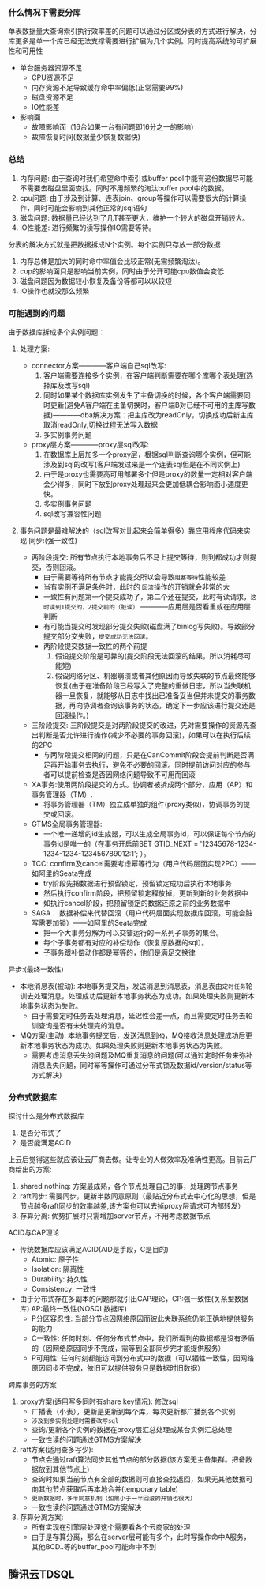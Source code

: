 ### 什么情况下需要分库
单表数据量大查询索引执行效率差的问题可以通过分区或分表的方式进行解决，分库更多是单一个库已经无法支撑需要进行扩展为几个实例。同时提高系统的可扩展性和可用性
* 单台服务器资源不足
   * CPU资源不足
   * 内存资源不足导致缓存命中率偏低(正常需要99%)
   * 磁盘资源不足
   * IO性能差
*  影响面
   * 故障影响面（16台如果一台有问题即16分之一的影响）
   * 故障恢复时间(数据量少恢复数据快)

### 总结
1. 内存问题: 由于查询时我们希望命中索引或buffer pool中能有这份数据尽可能不需要去磁盘里面查找。同时不用频繁的淘汰buffer pool中的数据。
2. cpu问题: 由于涉及到计算、连表join、group等操作可以需要很大的计算操作，同时可能会影响到其他正常的sql语句
3. 磁盘问题: 数据量已经达到了几T甚至更大，维护一个较大的磁盘开销较大。
4. IO性能差: 进行频繁的读写操作IO需要等待。

分表的解决方式就是把数据拆成N个实例。每个实例只存放一部分数据
1. 内存总体是加大的同时命中率值会比较正常(无需频繁淘汰)。
2. cup的影响面只是影响当前实例，同时由于分开可能cpu数值会变低
3. 磁盘问题因为数据较小恢复及备份等都可以以较短
4. IO操作也就没那么频繁

### 可能遇到的问题
由于数据库拆成多个实例问题：
1. 处理方案:
   * connector方案————客户端自己sql改写:
     1. 客户端需要连接多个实例，在客户端判断需要在哪个库哪个表处理(选择库及改写sql)
     2. 同时如果某个数据库实例发生了主备切换的时候，各个客户端需要同时更新(避免A客户端在主备切换时，客户端B对已经不可用的主库写数据)————dba解决方案：把主库改为readOnly，切换成功后新主库取消readOnly,切换过程无法写入数据
     3. 多实例事务问题
   * proxy层方案————proxy层sql改写:
     1. 在数据库上层加多一个proxy层，根据sql判断查询哪个实例，但可能涉及到sql的改写(客户端发过来是一个连表sql但是在不同实例上)
     2. 由于是proxy也需要高可用部署多个但是proxy的数量一定相对客户端会少得多，同时下放到proxy处理起来会更加低耦合影响面小速度更快。
     3. 多实例事务问题
     4. sql改写兼容性问题
     
2. 事务问题是最难解决的（sql改写对比起来会简单得多）靠应用程序代码来实现
同步:(强一致性)
   * 两阶段提交: 所有节点执行本地事务后不马上提交等待，则到都成功才则提交，否则回滚。
      * 由于需要等待所有节点才能提交所以会导致`阻塞等待`性能较差
      * 当有实例不满足条件时，此时的 `回滚`操作的开销就会非常的大
      * 一致性有问题第一个提交成功了，第二个还在提交，此时有读请求，`这时读到1提交的，2提交前的（脏读）` ————应用层是否看重或在应用层判断
      * 有可能当提交时发现部分提交失败(磁盘满了binlog写失败)。导致部分提交部分交失败，`提交成功无法回滚`。
      * 两阶段提交数据一致性的两个前提
        1. 假设提交阶段是可靠的(提交阶段无法回滚的结果，所以消耗尽可能短)
        2. 假设网络分区、机器崩溃或者其他原因而导致失联的节点最终能够恢复(由于在准备阶段已经写入了完整的重做日志，所以当失联机器一旦恢复，就能够从日志中找出已准备妥当但并未提交的事务数据，再向协调者查询该事务的状态，确定下一步应该进行提交还是回滚操作。)
   * 三阶段提交: 三阶段提交是对两阶段提交的改进，先对需要操作的资源先查出判断是否允许进行操作(减少不必要的事务回滚)，如果可以在执行后续的2PC
      * 与两阶段提交相同的问题，只是在CanCommit阶段会提前判断是否满足再开始事务去执行，避免不必要的回滚。同时提前访问对应的参与者可以提前检查是否因网络问题导致不可用而回滚
   * XA事务:使用两阶段提交的方式。协调者被拆成两个部分，应用（AP）和 事务管理器（TM）.
     * 将事务管理器（TM）独立成单独的组件(proxy类似)，协调事务的提交或回滚。
   * GTMS全局事务管理器:
     * 一个唯一递增的id生成器，可以生成全局事务id，可以保证每个节点的事务id是唯一的（在事务开启前SET GTID_NEXT = '12345678-1234-1234-1234-123456789012:1'; ）。
   * TCC: confirm及cancel需要考虑幂等行为（用户代码层面实现2PC）——如阿里的Seata完成
     * try阶段先把数据进行预留锁定，预留锁定成功后执行本地事务
     * 然后执行confirm阶段，把预留锁定释放掉，更新到新的业务数据中
     * 如执行cancel阶段，把预留锁定的数据还原之前的业务数据中
   * SAGA： 数据补偿来代替回滚（用户代码层面实现数据库回滚，可能会脏写需要加锁）——如阿里的Seata完成
     * 把一个大事务分解为可以交错运行的一系列子事务的集合。
     * 每个子事务都有对应的补偿动作（恢复原数据的sql）。
     * 子事务跟补偿动作都是幂等的，他们是满足交换律
   
异步:(最终一致性)
   * 本地消息表(被动): 本地事务提交后，发送消息到消息表，消息表由`定时任务`轮训去处理消息，处理成功后更新本地事务状态为成功。如果处理失败则更新本地事务状态为失败。
     * 由于需要定时任务去处理消息，延迟性会差一点，而且需要定时任务去轮训查询是否有未处理完的消息。
   * MQ方案(主动): 本地事务提交后，发送消息到`MQ`，MQ接收消息处理成功后更新本地事务状态为成功。如果处理失败则更新本地事务状态为失败。
     * 需要考虑消息丢失的问题及MQ重复消息的问题(可以通过定时任务来弥补消息丢失问题，同时幂等操作可通过分布式锁及数据id/version/status等方式解决)



### 分布式数据库
探讨什么是分布式数据库
1. 是否分布式了
2. 是否能满足ACID

上云后觉得这些就应该让云厂商去做。让专业的人做效率及准确性更高。目前云厂商给出的方案:
1. shared nothing: 方案最成熟，各个节点处理自己的事，处理跨节点事务
2. raft同步: 需要同步，更新半数同意原则（最贴近分布式去中心化的思想，但是节点越多raft同步的效率越差,该方案也可以去掉proxy层请求可内部转发）
3. 存算分离: 优势扩展时只需增加server节点，不用考虑数据节点

ACID与CAP理论
* 传统数据库应该满足ACID(AID是手段，C是目的)
  * Atomic: 原子性 
  * Isolation: 隔离性
  * Durability: 持久性
  * Consistency: 一致性
* 由于分布式存在多副本的问题那就引出CAP理论，CP:强一致性(关系型数据库)  AP:最终一致性(NOSQL数据库)
  * P分区容忍性: 当部分节点因网络原因而彼此失联系统仍能正确地提供服务的能力
  * C一致性: 任何时刻、任何分布式节点中，我们所看到的数据都是没有矛盾的（因网络原因同步不完成，需等到全部同步完才能提供服务）
  * P可用性: 任何时刻都能访问到分布式中的数据（可以牺牲一致性，因网络原因同步不完成，依旧可以提供服务只是数据时旧数据）

跨库事务的方案
1. proxy方案(适用写多同时有share key情况): 修改sql
   * 广播表（小表），更新是更新到每个库，每次更新都广播到各个实例
   * `涉及到多实例处理时需要改写sql`
   * 查询/更新各个实例的数据在proxy层汇总处理或某台实例汇总处理
   * 一致性读的问题通过GTMS方案解决
2. raft方案(适用查多写少): 
   * 节点会通过raft算法同步其他节点的部分数据(该方案无主备集群。把备数据放到其他节点上)
   * 查询时如果当前节点有全部的数据则可直接查找返回，如果无其他数据可向其他节点获取后再本地合并(temporary table)
   * `更新数据时，多半同意机制（如果小于一半回滚的开销也很大）`
   * 一致性读的问题通过GTMS方案解决
3. 存算分离方案:
   * 所有实现在引擎层处理这个需要看各个云商家的处理
   * 由于是存算分离，那么在server层可能有多个，此时写操作命中A服务，其他BCD..等的buffer_pool可能命中不到


## 腾讯云TDSQL
